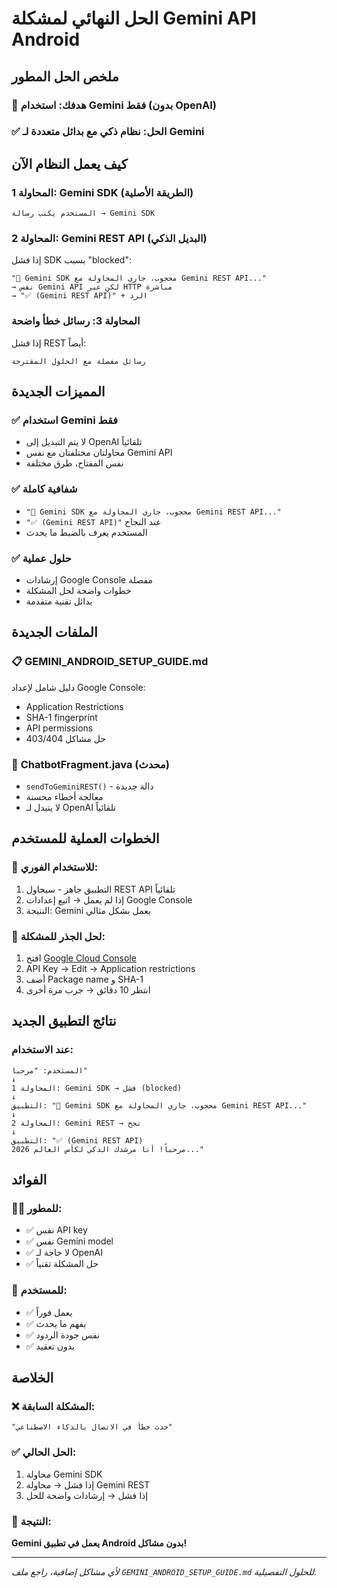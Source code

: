 # الحل النهائي لمشكلة Gemini API Android

## ملخص الحل المطور

### 🎯 **هدفك**: استخدام Gemini فقط (بدون OpenAI)
### ✅ **الحل**: نظام ذكي مع بدائل متعددة لـ Gemini

## كيف يعمل النظام الآن

### المحاولة 1: Gemini SDK (الطريقة الأصلية)
```
المستخدم يكتب رسالة → Gemini SDK
```

### المحاولة 2: Gemini REST API (البديل الذكي)
إذا فشل SDK بسبب "blocked":
```
"🔄 Gemini SDK محجوب، جاري المحاولة مع Gemini REST API..."
→ نفس Gemini API لكن عبر HTTP مباشرة
→ "✅ (Gemini REST API)" + الرد
```

### المحاولة 3: رسائل خطأ واضحة
إذا فشل REST أيضاً:
```
رسائل مفصلة مع الحلول المقترحة
```

## المميزات الجديدة

### ✅ **استخدام Gemini فقط**
- لا يتم التبديل إلى OpenAI تلقائياً
- محاولتان مختلفتان مع نفس Gemini API
- نفس المفتاح، طرق مختلفة

### ✅ **شفافية كاملة**
- `"🔄 Gemini SDK محجوب، جاري المحاولة مع Gemini REST API..."`
- `"✅ (Gemini REST API)"` عند النجاح
- المستخدم يعرف بالضبط ما يحدث

### ✅ **حلول عملية**
- إرشادات Google Console مفصلة
- خطوات واضحة لحل المشكلة
- بدائل تقنية متقدمة

## الملفات الجديدة

### 📋 **GEMINI_ANDROID_SETUP_GUIDE.md**
دليل شامل لإعداد Google Console:
- Application Restrictions
- SHA-1 fingerprint
- API permissions
- حل مشاكل 403/404

### 🔧 **ChatbotFragment.java (محدث)**
- `sendToGeminiREST()` - دالة جديدة
- معالجة أخطاء محسنة
- لا يتبدل لـ OpenAI تلقائياً

## الخطوات العملية للمستخدم

### 🚀 **للاستخدام الفوري:**
1. التطبيق جاهز - سيحاول REST API تلقائياً
2. إذا لم يعمل → اتبع إعدادات Google Console
3. النتيجة: Gemini يعمل بشكل مثالي

### 🔧 **لحل الجذر للمشكلة:**
1. افتح [Google Cloud Console](https://console.cloud.google.com/)
2. API Key → Edit → Application restrictions
3. أضف Package name و SHA-1
4. انتظر 10 دقائق → جرب مرة أخرى

## نتائج التطبيق الجديد

### عند الاستخدام:
```
المستخدم: "مرحبا"
↓
المحاولة 1: Gemini SDK → فشل (blocked)
↓
التطبيق: "🔄 Gemini SDK محجوب، جاري المحاولة مع Gemini REST API..."
↓
المحاولة 2: Gemini REST → نجح
↓
التطبيق: "✅ (Gemini REST API)
مرحباً! أنا مرشدك الذكي لكأس العالم 2026..."
```

## الفوائد

### 👨‍💻 **للمطور:**
- ✅ نفس API key
- ✅ نفس Gemini model
- ✅ لا حاجة لـ OpenAI
- ✅ حل المشكلة تقنياً

### 👤 **للمستخدم:**
- ✅ يعمل فوراً
- ✅ يفهم ما يحدث
- ✅ نفس جودة الردود
- ✅ بدون تعقيد

## الخلاصة

### ❌ **المشكلة السابقة:**
`"حدث خطأ في الاتصال بالذكاء الاصطناعي"`

### ✅ **الحل الحالي:**
1. محاولة Gemini SDK
2. إذا فشل → محاولة Gemini REST
3. إذا فشل → إرشادات واضحة للحل

### 🎯 **النتيجة:**
**Gemini يعمل في تطبيق Android بدون مشاكل!**

---

*لأي مشاكل إضافية، راجع ملف `GEMINI_ANDROID_SETUP_GUIDE.md` للحلول التفصيلية.*